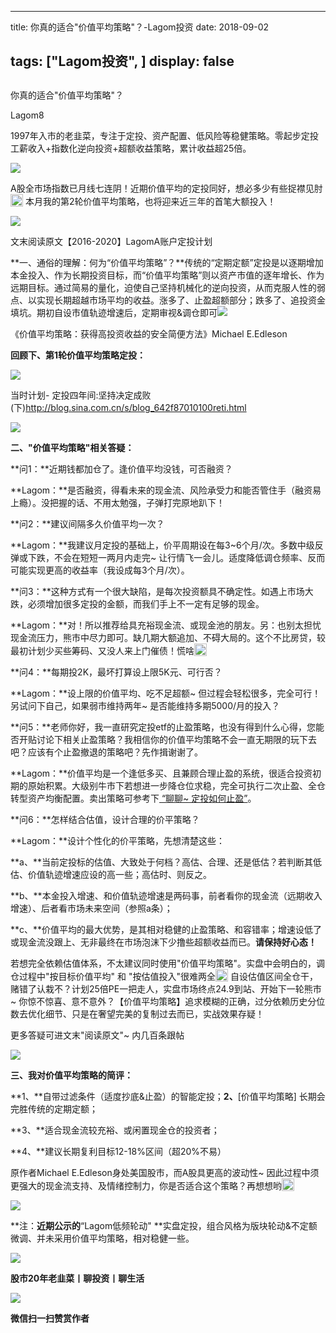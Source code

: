 
---
title:   你真的适合&quot;价值平均策略&quot;？-Lagom投资
date: 2018-09-02

tags: ["Lagom投资", ]
display: false
---


## 



你真的适合&quot;价值平均策略&quot;？




Lagom8




1997年入市的老韭菜，专注于定投、资产配置、低风险等稳健策略。零起步定投工薪收入+指数化逆向投资+超额收益策略，累计收益超25倍。




<img class="" data-copyright="0" data-ratio="0.05776173285198556" data-s="300,640" src="https://mmbiz.qpic.cn/mmbiz_png/ZB4WjgjLjJW3KtDibicU3BB1HNQ9lDS2M5oGRnchkNPRzYsc0Ua6CIu7rZH3vAficcBEPYHU9ZTPqkic1sicT8CaxQQ/640?wx_fmt=png" data-type="png" data-w="554" style=""/>

A股全市场指数已月线七连阴！近期价值平均的定投同好，想必多少有些捉襟见肘<img src="https://res.wx.qq.com/mpres/htmledition/images/icon/common/emotion_panel/smiley/smiley_27.png" data-ratio="1" data-w="20" style="display:inline-block;width:20px;vertical-align:text-bottom;"/>&nbsp;本月我的第2轮价值平均策略，也将迎来近三年的首笔大额投入！

<img class="" data-copyright="0" data-ratio="0.8161648177496038" data-s="300,640" src="https://mmbiz.qpic.cn/mmbiz_png/ZB4WjgjLjJViaPexllgjQ9SvEje2aCnicO5O2cy3lLKKQHuvjEibp95QnicWdu6m6ibnLUhqUQUzloicK3qv0VV59ekA/640?wx_fmt=png" data-type="png" data-w="631" style=""/>

文末阅读原文【2016-2020】LagomA账户定投计划



**一、通俗的理解：何为“价值平均策略”？**传统的“定期定额”定投是以逐期增加本金投入、作为长期投资目标，而“价值平均策略”则以资产市值的逐年增长、作为远期目标。通过简易的量化，迫使自己坚持机械化的逆向投资，从而克服人性的弱点、以实现长期超越市场平均的收益。涨多了、止盈超额部分；跌多了、追投资金填坑。期初自设市值轨迹增速后，定期审视&amp;调仓即可<img class="" data-copyright="0" data-ratio="0.7592592592592593" data-s="300,640" src="https://mmbiz.qpic.cn/mmbiz_png/ZB4WjgjLjJViaPexllgjQ9SvEje2aCnicOWHaR5lRvHONfKIVU1sJtAdQNN77lQgXGqLHhUQUBD8TEk9xtpEjWHw/640?wx_fmt=png" data-type="png" data-w="594"/>

《价值平均策略：获得高投资收益的安全简便方法》Michael E.Edleson



**回顾下、第1轮价值平均策略定投：**

<img class="" data-copyright="0" data-ratio="0.5721003134796239" data-s="300,640" src="https://mmbiz.qpic.cn/mmbiz_png/ZB4WjgjLjJViaPexllgjQ9SvEje2aCnicOtq6bynMTxxOFy49FPwLwEua2frrO20Yg0E2rCCSj6hic0Z00mq4uhPA/640?wx_fmt=png" data-type="png" data-w="638" style=""/>

当时计划- 定投四年间:坚持决定成败(下)http://blog.sina.com.cn/s/blog_642f87010100reti.html

<img class="" data-copyright="0" data-ratio="0.05776173285198556" data-s="300,640" src="https://mmbiz.qpic.cn/mmbiz_png/ZB4WjgjLjJW3KtDibicU3BB1HNQ9lDS2M5oGRnchkNPRzYsc0Ua6CIu7rZH3vAficcBEPYHU9ZTPqkic1sicT8CaxQQ/640?wx_fmt=png" data-type="png" data-w="554" style=""/>

**二、"价值平均策略"相关答疑：**

**问1：**近期钱都加仓了。逢价值平均没钱，可否融资？

**Lagom：**是否融资，得看未来的现金流、风险承受力和能否管住手（融资易上瘾）。没把握的话、不用太勉强，子弹打完原地趴下！



**问2：**建议间隔多久价值平均一次？

**Lagom：**我建议月定投的基础上，价平周期设在每3~6个月/次。多数中级反弹或下跌，不会在短短一两月内走完~ 让行情飞一会儿。适度降低调仓频率、反而可能实现更高的收益率（我设成每3个月/次）。



**问3：**这种方式有一个很大缺陷，是每次投资额具不确定性。如遇上市场大跌，必须增加很多定投的金额，而我们手上不一定有足够的现金。

**Lagom：**对！所以推荐给具充裕现金流、或现金池的朋友。另：也别太担忧现金流压力，熊市中尽力即可。缺几期大额追加、不碍大局的。这个不比房贷，较最初计划少买些筹码、又没人来上门催债！慌啥<img src="https://res.wx.qq.com/mpres/htmledition/images/icon/common/emotion_panel/smiley/smiley_4.png" data-ratio="1" data-w="20" style="display:inline-block;width:20px;vertical-align:text-bottom;"/>



**问4：**每期投2K，最坏打算设上限5K元、可行否？

**Lagom：**设上限的价值平均、吃不足超额~ 但过程会轻松很多，完全可行！另试问下自己，如果弱市维持两年~ 是否能维持多期5000/月的投入？



**问5：**老师你好，我一直研究定投etf的止盈策略，也没有得到什么心得，您能否开贴讨论下相关止盈策略？我相信你的价值平均策略不会一直无期限的玩下去吧？应该有个止盈撤退的策略吧？先作揖谢谢了。

**Lagom：**价值平均是一个逢低多买、且兼顾合理止盈的系统，很适合投资初期的原始积累。大级别牛市下若想进一步降仓位求稳，完全可执行二次止盈、全仓转型资产均衡配置。卖出策略可参考下[ “聊聊~ 定投如何止盈”](http://mp.weixin.qq.com/s?__biz=MzI3MDQ2NjY2Mw==&amp;mid=2247483686&amp;idx=1&amp;sn=157115c6bedf12cf225ff1280eeb3fba&amp;chksm=ead1ea2edda66338b08117cc9ebbe7c85afd942ff01bb2bf610d924c6e25c7b60bfa6cc5e2fe&amp;scene=21#wechat_redirect)。

**问6：**怎样结合估值，设计合理的价平策略？

**Lagom：**设计个性化的价平策略，先想清楚这些：

**a、**当前定投标的估值、大致处于何档？高估、合理、还是低估？若判断其低估、价值轨迹增速应设的高一些；高估时、则反之。

**b、**本金投入增速、和价值轨迹增速是两码事，前者看你的现金流（远期收入增速）、后者看市场未来空间（参照a条）；

**c、**价值平均的最大优势，是其相对稳健的止盈策略、和容错率；增速设低了或现金流没跟上、无非最终在市场泡沫下少撸些超额收益而已。**请保持好心态！**



若想完全依赖估值体系，不太建议同时使用"价值平均策略"。实盘中会明白的，调仓过程中"按目标价值平均" 和 "按估值投入"很难两全<img src="https://res.wx.qq.com/mpres/htmledition/images/icon/common/emotion_panel/smiley/smiley_13.png" data-ratio="1" data-w="20" style="display:inline-block;width:20px;vertical-align:text-bottom;"/>&nbsp;自设估值区间全仓干，赌错了认栽不？计划25倍PE一把走人，实盘市场终点24.9到站、开始下一轮熊市~ 你惊不惊喜、意不意外？【价值平均策略】追求模糊的正确，过分依赖历史分位数去优化细节、只是在奢望完美的复制过去而已，实战效果存疑！



更多答疑可进文末"阅读原文"~ 内几百条跟帖

<img class="" data-copyright="0" data-ratio="0.05776173285198556" data-s="300,640" src="https://mmbiz.qpic.cn/mmbiz_png/ZB4WjgjLjJW3KtDibicU3BB1HNQ9lDS2M5oGRnchkNPRzYsc0Ua6CIu7rZH3vAficcBEPYHU9ZTPqkic1sicT8CaxQQ/640?wx_fmt=png" data-type="png" data-w="554" style=""/>



**三、我对价值平均策略的简评：**

**1、**自带过滤条件（适度抄底&amp;止盈）的智能定投；**2、**[价值平均策略] 长期会完胜传统的定期定额；

**3、**适合现金流较充裕、或闲置现金仓的投资者；

**4、**建议长期复利目标12-18%区间（超20%不易）



原作者Michael E.Edleson身处美国股市，而A股具更高的波动性~&nbsp;因此过程中须更强大的现金流支持、及情绪控制力，你是否适合这个策略？再想想哟<img src="https://res.wx.qq.com/mpres/htmledition/images/icon/common/emotion_panel/smiley/smiley_4.png" data-ratio="1" data-w="20" style="display:inline-block;width:20px;vertical-align:text-bottom;"/>

<img class="" data-copyright="0" data-ratio="1.25" data-s="300,640" src="https://mmbiz.qpic.cn/mmbiz_jpg/ZB4WjgjLjJViaPexllgjQ9SvEje2aCnicOFAAeDkdpVWYtetTia9ibzqOdtQMca4ibS757z1ZvO5VOmrRr3tspKnbfA/640?wx_fmt=jpeg" data-type="jpeg" data-w="400" style=""/>



**注：**近期公示的**“Lagom低频轮动"&nbsp;**实盘定投，组合风格为版块轮动&amp;不定额微调、并未采用价值平均策略，相对稳健一些。

<img class="" data-copyright="0" data-ratio="0.05776173285198556" data-s="300,640" src="https://mmbiz.qpic.cn/mmbiz_png/ZB4WjgjLjJW3KtDibicU3BB1HNQ9lDS2M5oGRnchkNPRzYsc0Ua6CIu7rZH3vAficcBEPYHU9ZTPqkic1sicT8CaxQQ/640?wx_fmt=png" data-type="png" data-w="554" style=""/>



**股市20年老韭菜丨聊投资丨聊生活**

<img class="" data-copyright="0" data-ratio="0.390625" data-s="300,640" src="https://mmbiz.qpic.cn/mmbiz_png/ZB4WjgjLjJW3KtDibicU3BB1HNQ9lDS2M5AHEoeiaz0dQ4NfIRjBMuXvyJn8dXWm7ftklb0xqheiaMia0zbkyMJiaKzA/640?wx_fmt=png" data-type="png" data-w="640"/>




**微信扫一扫赞赏作者**















